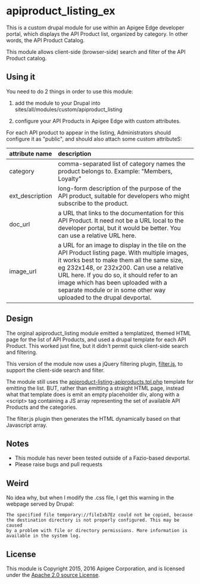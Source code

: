 # apiproduct_listing_ex

This is a custom drupal module for use within an Apigee Edge developer portal,
which displays the API Product list, organized by category. In other words, the API Product Catalog.

This module allows client-side (browser-side) search and filter of the API Product catalog.


## Using it

You need to do 2 things in order to use this module:

1. add the module to your Drupal into sites/all/modules/custom/apiproduct_listing

2. configure your API Products in Apigee Edge with custom attributes. 

For each API product to appear in the listing, Administrators should configure it as "public", and should also attach some custom attributeS:

| attribute name | description                                 | 
|:---------------|:--------------------------------------------|
| category       | comma-separated list of category names the product belongs to. Example: "Members, Loyalty" |
| ext_description| long-form description of the purpose of the API product, suitable for developers who might subscribe to the product. |
| doc_url        | a URL that links to the documentation for this API Product. It need not be a URL local to the developer portal, but it would be better.  You can use a relative URL here. | 
| image_url      | a URL for an image to display in the tile on the API Product listing page. With multiple images, it works best to make them all the same size, eg 232x148, or 232x200.  Can use a relative URL here.  If you do so, it should refer to an image which has been uploaded with a separate module or in some other way uploaded to the drupal devportal. | 



## Design

The orginal apiproduct_listing module emitted a templatized, themed HTML
page for the list of API Products, and used a drupal template for each
API Product. This worked just fine, but it didn't permit quick
client-side search and filtering.

This version of the module now uses a jQuery filtering plugin, [filter.js](https://github.com/jiren/filter.js), 
to support the client-side search and filter.

The module still uses the
[apiproduct-listing-apiproducts.tpl.php](templates/apiproduct-listing-apiproducts.tpl.php)
template for emitting the list. BUT, rather than emitting a straight
HTML page, instead what that template does is emit an empty placeholder
div, along with a \<script> tag containing a JS array representing the
set of available API Products and the categories.

The filter.js plugin then generates the HTML dynamically based on that Javascript array.

## Notes

* This module has never been tested outside of a Fazio-based devportal.
* Please raise bugs and pull requests

## Weird

No idea why, but when I modify the .css file, I get this warning in the
webpage served by Drupal:

```
The specified file temporary://fileIxb7Ez could not be copied, because
the destination directory is not properly configured. This may be caused
by a problem with file or directory permissions. More information is
available in the system log.
```

## License

This module is Copyright 2015, 2016 Apigee Corporation, 
and is licensed under the [Apache 2.0 source License](LICENSE).

